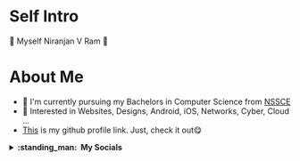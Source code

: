 # Self Intro

👋 Myself Niranjan V Ram 🥸

# About Me
- 🌱 I'm currently pursuing my Bachelors in Computer Science from [NSSCE](https://nssce.ac.in/)
- 👀 Interested in Websites, Designs, Android, iOS, Networks, Cyber, Cloud ...
- [This](https://github.com/NiranjanVRam/) is my github profile link. Just, check it out😋

<details>
  <summary><b>:standing_man: &nbsp;My Socials</b></summary>
  <br/>
<p align="left">
    <a href="https://twitter.com/NiranjanVRam">
        <img height="35px" src="https://img.icons8.com/fluent/48/000000/twitter.png" />
    </a>
    <a href="https://linkedin.com/in/niranjanvram">
        <img height="35px" src="https://img.icons8.com/ios-filled/50/000000/linkedin.png" />
    </a>
    <a href="mailto:niranjanvram@gmail.com">
        <img height="35px" src="https://img.icons8.com/color/48/000000/gmail-new.png" />
    </a>
    <a href="https://github.com/NiranjanVRam">
        <img height="35px" src="https://img.icons8.com/ios-filled/50/000000/github.png" />
    </a>
</p>
</details>
